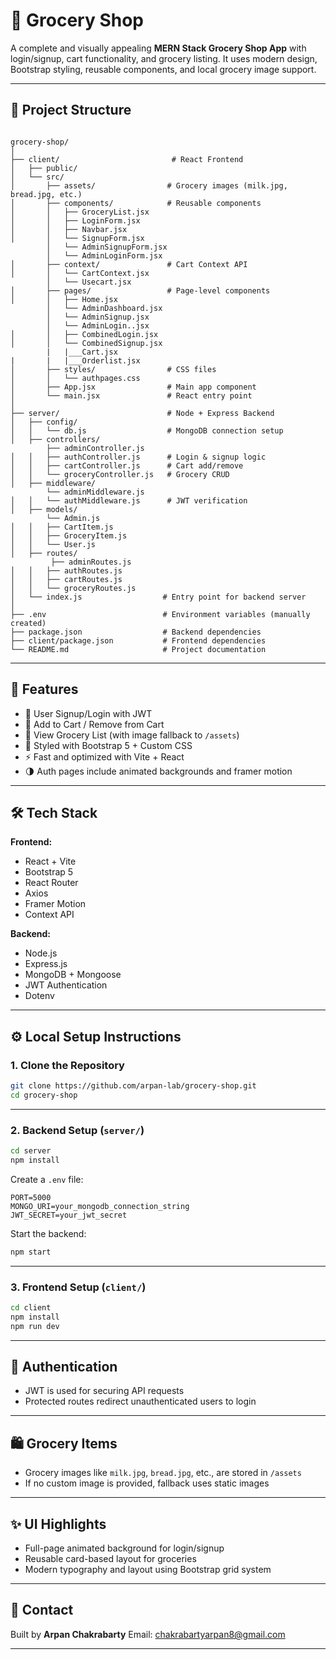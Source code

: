 # 🛒 Grocery Shop

A complete and visually appealing **MERN Stack Grocery Shop App** with login/signup, cart functionality, and grocery listing. It uses modern design, Bootstrap styling, reusable components, and local grocery image support.

---

## 📁 Project Structure

```

grocery-shop/
│
├── client/                         # React Frontend
│   ├── public/
│   └── src/
│       ├── assets/                # Grocery images (milk.jpg, bread.jpg, etc.)
│       ├── components/            # Reusable components
│       │   ├── GroceryList.jsx
│       │   ├── LoginForm.jsx
│       │   ├── Navbar.jsx
│       │   └── SignupForm.jsx
        │   └── AdminSignupForm.jsx
        │   └── AdminLoginForm.jsx
│       ├── context/               # Cart Context API
│       │   └── CartContext.jsx
        │   └── Usecart.jsx
│       ├── pages/                 # Page-level components
│       │   ├── Home.jsx
        │   └── AdminDashboard.jsx
        │   └── AdminSignup.jsx
        │   └── AdminLogin..jsx
│       │   ├── CombinedLogin.jsx
│       │   └── CombinedSignup.jsx
        |   |___Cart.jsx
|       |   |___Orderlist.jsx
│       ├── styles/                # CSS files
│       │   └── authpages.css
│       ├── App.jsx                # Main app component
│       └── main.jsx               # React entry point
│
├── server/                        # Node + Express Backend
│   ├── config/
│   │   └── db.js                  # MongoDB connection setup
│   ├── controllers/
        ├── adminController.js  
│   │   ├── authController.js      # Login & signup logic
│   │   ├── cartController.js      # Cart add/remove
│   │   └── groceryController.js   # Grocery CRUD
│   ├── middleware/
        └── adminMiddleware.js 
│   │   └── authMiddleware.js      # JWT verification
│   ├── models/
        └── Admin.js
│   │   ├── CartItem.js
│   │   ├── GroceryItem.js
│   │   └── User.js
│   ├── routes/
         ├── adminRoutes.js
│   │   ├── authRoutes.js
│   │   ├── cartRoutes.js
│   │   └── groceryRoutes.js
│   └── index.js                  # Entry point for backend server
│
├── .env                          # Environment variables (manually created)
├── package.json                  # Backend dependencies
├── client/package.json           # Frontend dependencies
└── README.md                     # Project documentation

````

---

## 🚀 Features

- 🔐 User Signup/Login with JWT
- 🛒 Add to Cart / Remove from Cart
- 🧾 View Grocery List (with image fallback to `/assets`)
- 💅 Styled with Bootstrap 5 + Custom CSS
- ⚡ Fast and optimized with Vite + React
- 🌗 Auth pages include animated backgrounds and framer motion

---

## 🛠️ Tech Stack

**Frontend:**  
- React + Vite  
- Bootstrap 5  
- React Router  
- Axios  
- Framer Motion  
- Context API

**Backend:**  
- Node.js  
- Express.js  
- MongoDB + Mongoose  
- JWT Authentication  
- Dotenv

---

## ⚙️ Local Setup Instructions

### 1. Clone the Repository

```bash
git clone https://github.com/arpan-lab/grocery-shop.git
cd grocery-shop
````

---

### 2. Backend Setup (`server/`)

```bash
cd server
npm install
```

Create a `.env` file:

```
PORT=5000
MONGO_URI=your_mongodb_connection_string
JWT_SECRET=your_jwt_secret
```

Start the backend:

```bash
npm start
```

---

### 3. Frontend Setup (`client/`)

```bash
cd client
npm install
npm run dev
```

---

## 🔐 Authentication

* JWT is used for securing API requests
* Protected routes redirect unauthenticated users to login

---

## 🛍️ Grocery Items

* Grocery images like `milk.jpg`, `bread.jpg`, etc., are stored in `/assets`
* If no custom image is provided, fallback uses static images

---

## ✨ UI Highlights

* Full-page animated background for login/signup
* Reusable card-based layout for groceries
* Modern typography and layout using Bootstrap grid system

---

## 📧 Contact

Built by **Arpan Chakrabarty**
Email: [chakrabartyarpan8@gmail.com](mailto:chakrabartyarpan8@gmail.com)

---
